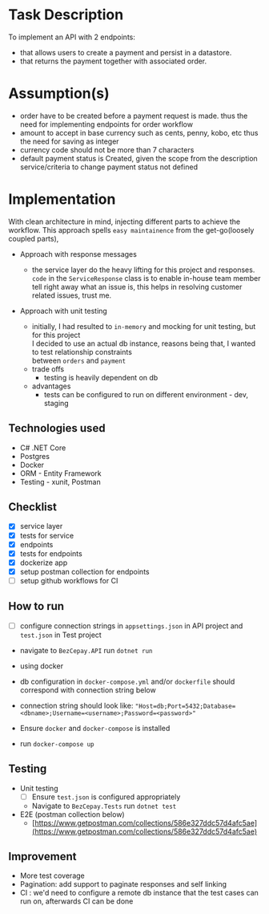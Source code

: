  # Task Description
 To implement an API with 2 endpoints:
 - that allows users to create a payment and persist in a datastore.
 - that returns the payment together with associated order.

# Assumption(s)
- order have to be created before a payment request is made. thus the need for implementing endpoints for order workflow
- amount to accept in base currency such as cents, penny, kobo, etc thus the need for saving as integer
- currency code should not be more than 7 characters
- default payment status is Created, given the scope from the description service/criteria to change payment status not defined 

# Implementation
With clean architecture in mind, injecting different parts to achieve the workflow.
This approach spells `easy maintainence` from the get-go(loosely coupled parts),

- Approach with response messages
    - the service layer do the heavy lifting for this project and responses.
    `code` in the `ServiceResponse` class is to enable in-house team member tell right away what an issue is, this helps in resolving customer related issues, trust me.

- Approach with unit testing
    -  initially, I had resulted to `in-memory` and mocking for unit testing, but for this project  <br/>
        I decided to use an actual db instance, reasons being that, I wanted to test relationship constraints <br/>
        between `orders` and `payment`
    - trade offs
        - testing is heavily dependent on db
    - advantages
        - tests can be configured to run on different environment - dev, staging

## Technologies used
- C# .NET Core
- Postgres
- Docker
- ORM - Entity Framework
- Testing  - xunit, Postman


## Checklist
- [x] service layer <br/>
- [x] tests for service <br/>
- [x] endpoints <br/>
- [x] tests for endpoints <br/>
- [x] dockerize app <br/>
- [x] setup postman collection for endpoints <br/>
- [ ] setup github workflows for CI <br/>

## How to run
- [ ] configure connection strings in `appsettings.json` in API project and `test.json` in Test project
- navigate to `BezCepay.API` run `dotnet run`

- using docker

- db configuration in `docker-compose.yml` and/or `dockerfile` should correspond with connection string below
- connection string should look like: `"Host=db;Port=5432;Database=<dbname>;Username=<username>;Password=<password>"`
- Ensure `docker` and `docker-compose` is installed
- run `docker-compose up`


## Testing
- Unit testing
    - [ ] Ensure `test.json` is configured appropriately
    - Navigate to `BezCepay.Tests` run `dotnet test`
- E2E (postman collection below)
    - [https://www.getpostman.com/collections/586e327ddc57d4afc5ae](https://www.getpostman.com/collections/586e327ddc57d4afc5ae)


## Improvement
- More test coverage
- Pagination: add support to paginate responses and self linking
- CI : we'd need to configure a remote db instance that the test cases can run on, afterwards CI can be done